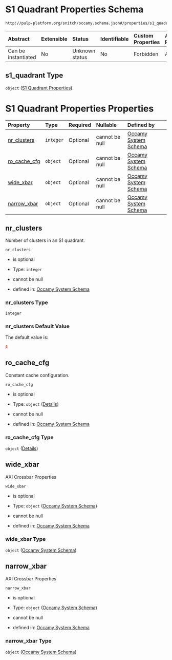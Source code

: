 # S1 Quadrant Properties Schema

```txt
http://pulp-platform.org/snitch/occamy.schema.json#/properties/s1_quadrant
```



| Abstract            | Extensible | Status         | Identifiable | Custom Properties | Additional Properties | Access Restrictions | Defined In                                                       |
| :------------------ | :--------- | :------------- | :----------- | :---------------- | :-------------------- | :------------------ | :--------------------------------------------------------------- |
| Can be instantiated | No         | Unknown status | No           | Forbidden         | Allowed               | none                | [occamy.schema.json*](occamy.schema.json "open original schema") |

## s1\_quadrant Type

`object` ([S1 Quadrant Properties](occamy-properties-s1-quadrant-properties.md))

# S1 Quadrant Properties Properties

| Property                      | Type      | Required | Nullable       | Defined by                                                                                                                                                                                       |
| :---------------------------- | :-------- | :------- | :------------- | :----------------------------------------------------------------------------------------------------------------------------------------------------------------------------------------------- |
| [nr_clusters](#nr_clusters)   | `integer` | Optional | cannot be null | [Occamy System Schema](occamy-properties-s1-quadrant-properties-properties-nr_clusters.md "http://pulp-platform.org/snitch/occamy.schema.json#/properties/s1_quadrant/properties/nr_clusters")   |
| [ro_cache_cfg](#ro_cache_cfg) | `object`  | Optional | cannot be null | [Occamy System Schema](occamy-properties-s1-quadrant-properties-properties-ro_cache_cfg.md "http://pulp-platform.org/snitch/occamy.schema.json#/properties/s1_quadrant/properties/ro_cache_cfg") |
| [wide_xbar](#wide_xbar)       | `object`  | Optional | cannot be null | [Occamy System Schema](occamy-properties-occamy-system-schema-1.md "http://pulp-platform.org/snitch/axi_xbar.schema.json#/properties/s1_quadrant/properties/wide_xbar")                          |
| [narrow_xbar](#narrow_xbar)   | `object`  | Optional | cannot be null | [Occamy System Schema](occamy-properties-occamy-system-schema-1.md "http://pulp-platform.org/snitch/axi_xbar.schema.json#/properties/s1_quadrant/properties/narrow_xbar")                        |

## nr_clusters

Number of clusters in an S1 quadrant.

`nr_clusters`

*   is optional

*   Type: `integer`

*   cannot be null

*   defined in: [Occamy System Schema](occamy-properties-s1-quadrant-properties-properties-nr_clusters.md "http://pulp-platform.org/snitch/occamy.schema.json#/properties/s1\_quadrant/properties/nr_clusters")

### nr_clusters Type

`integer`

### nr_clusters Default Value

The default value is:

```json
4
```

## ro_cache_cfg

Constant cache configuration.

`ro_cache_cfg`

*   is optional

*   Type: `object` ([Details](occamy-properties-s1-quadrant-properties-properties-ro_cache_cfg.md))

*   cannot be null

*   defined in: [Occamy System Schema](occamy-properties-s1-quadrant-properties-properties-ro_cache_cfg.md "http://pulp-platform.org/snitch/occamy.schema.json#/properties/s1\_quadrant/properties/ro_cache_cfg")

### ro_cache_cfg Type

`object` ([Details](occamy-properties-s1-quadrant-properties-properties-ro_cache_cfg.md))

## wide_xbar

AXI Crossbar Properties

`wide_xbar`

*   is optional

*   Type: `object` ([Occamy System Schema](occamy-properties-occamy-system-schema-1.md))

*   cannot be null

*   defined in: [Occamy System Schema](occamy-properties-occamy-system-schema-1.md "http://pulp-platform.org/snitch/axi_xbar.schema.json#/properties/s1\_quadrant/properties/wide_xbar")

### wide_xbar Type

`object` ([Occamy System Schema](occamy-properties-occamy-system-schema-1.md))

## narrow_xbar

AXI Crossbar Properties

`narrow_xbar`

*   is optional

*   Type: `object` ([Occamy System Schema](occamy-properties-occamy-system-schema-1.md))

*   cannot be null

*   defined in: [Occamy System Schema](occamy-properties-occamy-system-schema-1.md "http://pulp-platform.org/snitch/axi_xbar.schema.json#/properties/s1\_quadrant/properties/narrow_xbar")

### narrow_xbar Type

`object` ([Occamy System Schema](occamy-properties-occamy-system-schema-1.md))
